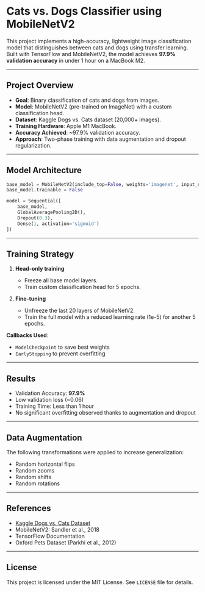 # Cats vs. Dogs Classifier using MobileNetV2

This project implements a high-accuracy, lightweight image classification model that distinguishes between cats and dogs using transfer learning. Built with TensorFlow and MobileNetV2, the model achieves **97.9% validation accuracy** in under 1 hour on a MacBook M2.

---

## Project Overview

- **Goal**: Binary classification of cats and dogs from images.
- **Model**: MobileNetV2 (pre-trained on ImageNet) with a custom classification head.
- **Dataset**: Kaggle Dogs vs. Cats dataset (20,000+ images).
- **Training Hardware**: Apple M1 MacBook.
- **Accuracy Achieved**: ~97.9% validation accuracy.
- **Approach**: Two-phase training with data augmentation and dropout regularization.

---

## Model Architecture

```python
base_model = MobileNetV2(include_top=False, weights='imagenet', input_shape=(IMG_SIZE, IMG_SIZE, 3))
base_model.trainable = False

model = Sequential([
    base_model,
    GlobalAveragePooling2D(),
    Dropout(0.3),
    Dense(1, activation='sigmoid')
])
```

---

## Training Strategy

1. **Head-only training**  
   - Freeze all base model layers.  
   - Train custom classification head for 5 epochs.

2. **Fine-tuning**  
   - Unfreeze the last 20 layers of MobileNetV2.  
   - Train the full model with a reduced learning rate (1e-5) for another 5 epochs.

**Callbacks Used**:
- `ModelCheckpoint` to save best weights
- `EarlyStopping` to prevent overfitting

---

##  Results

- Validation Accuracy: **97.9%**
- Low validation loss (~0.06)
- Training Time: Less than 1 hour
- No significant overfitting observed thanks to augmentation and dropout

---

## Data Augmentation

The following transformations were applied to increase generalization:

- Random horizontal flips
- Random zooms
- Random shifts
- Random rotations

---

## References

- [Kaggle Dogs vs. Cats Dataset](https://www.kaggle.com/competitions/dogs-vs-cats)
- MobileNetV2: Sandler et al., 2018
- TensorFlow Documentation
- Oxford Pets Dataset (Parkhi et al., 2012)

---

## License

This project is licensed under the MIT License. See `LICENSE` file for details.
